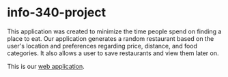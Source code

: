 # info-340-project

This application was created to minimize the time people spend on finding a place to eat. Our application generates a random restaurant based on the user's location and preferences regarding price, distance, and food categories. It also allows a user to save restaurants and view them later on.

This is our [web application](https://info340d-au18.github.io/project-kaylamchea/).
